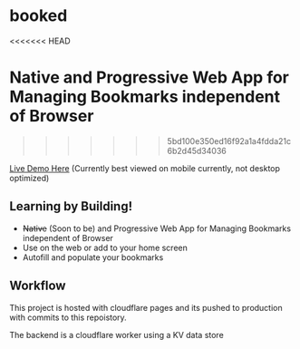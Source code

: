 # booked
<<<<<<< HEAD

Native and Progressive Web App for Managing Bookmarks independent of Browser
=======
>>>>>>> 5bd100e350ed16f92a1a4fdda21c6b2d45d34036

[Live Demo Here](https://booked.byteword.net) (Currently best viewed on mobile currently, not desktop optimized)

Learning by Building!
----

- ~~Native~~ (Soon to be) and Progressive Web App for Managing Bookmarks independent of Browser
- Use on the web or add to your home screen
- Autofill and populate your bookmarks

Workflow
----

This project is hosted with cloudflare pages and its pushed to production with commits to this repoistory. 

The backend is a cloudflare worker using a KV data store



